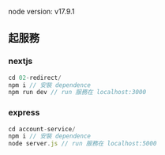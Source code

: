node version: v17.9.1
## 起服務
### nextjs
```js
cd 02-redirect/
npm i // 安裝 dependence
npm run dev // run 服務在 localhost:3000
```
### express 
```js
cd account-service/
npm i // 安裝 dependence
node server.js // run 服務在 localhost:5000
```

